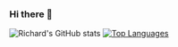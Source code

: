 ### Hi there 👋
![Richard's GitHub stats](https://github-readme-stats.vercel.app/api?username=rymedy&show_icons=true&theme=radical&hide_border=true)
[![Top Languages](https://github-readme-stats.vercel.app/api/top-langs/?username=rymedy&theme=radical&hide_border=true)](https://github.com/rymedy/github-readme-stats)
<!--
**Rymedy/Rymedy** is a ✨ _special_ ✨ repository because its `README.md` (this file) appears on your GitHub profile.

Here are some ideas to get you started:

- 🔭 I’m currently working on ...
- 🌱 I’m currently learning ...
- 👯 I’m looking to collaborate on ...
- 🤔 I’m looking for help with ...
- 💬 Ask me about ...
- 📫 How to reach me: ...
- 😄 Pronouns: ...
- ⚡ Fun fact: ...
-->
